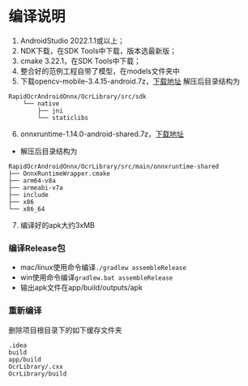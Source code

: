 # 编译说明

1. AndroidStudio 2022.1.1或以上；
2. NDK下载，在SDK Tools中下载，版本选最新版；
3. cmake 3.22.1，在SDK Tools中下载；
4. 整合好的范例工程自带了模型，在models文件夹中
5. 下载opencv-mobile-3.4.15-android.7z，[下载地址](https://gitee.com/benjaminwan/ocr-lite-android-ncnn/attach_files/843219/download/opencv-mobile-3.4.15-android.7z)
解压后目录结构为

```
RapidOcrAndroidOnnx/OcrLibrary/src/sdk
    └── native
        ├── jni
        └── staticlibs
```

6. onnxruntime-1.14.0-android-shared.7z，[下载地址](https://github.com/RapidAI/OnnxruntimeBuilder/releases/tag/1.14.0)

* 解压后目录结构为

```
RapidOcrAndroidOnnx/OcrLibrary/src/main/onnxruntime-shared
├── OnnxRuntimeWrapper.cmake
├── arm64-v8a
├── armeabi-v7a
├── include
├── x86
└── x86_64
```

7. 编译好的apk大约3xMB

### 编译Release包

* mac/linux使用命令编译```./gradlew assembleRelease```
* win使用命令编译```gradlew.bat assembleRelease```
* 输出apk文件在app/build/outputs/apk

### 重新编译

删除项目根目录下的如下缓存文件夹

```
.idea
build
app/build
OcrLibrary/.cxx
OcrLibrary/build
```

